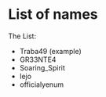# List of names

<p style="font-size:20px><b> This here is the list of names of people who have completed the Join Task. </br> 
You need to add your name in this list for your Join Task to be considered complete. </b></p>

# The List:

- Traba49 (example)
- GR33NTE4
- Soaring_Spirit
- lejo
- officialyenum